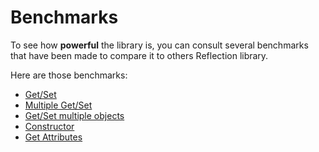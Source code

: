 # Benchmarks

To see how **powerful** the library is, you can consult several benchmarks that have been made to compare it to others Reflection library.

Here are those benchmarks:

- [Get/Set](get_set_benchmarks.md)
- [Multiple Get/Set](multiple_get_set_benchmarks.md)
- [Get/Set multiple objects](get_set_multiple_objects_benchmarks.md)
- [Constructor](constructor_benchmarks.md)
- [Get Attributes](attributes_benchmarks.md)